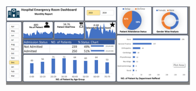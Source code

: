 ![image alt](https://github.com/ShubhamKumawat7689/MS-Excel-Project/blob/2c2b2f18adbe990c6b8c1c226919ff197977587f/hospital%20dashboard%20screenshot.png)
